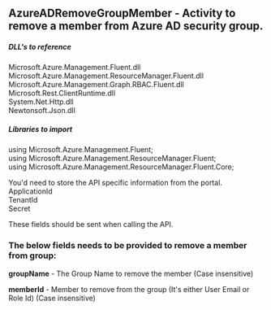## AzureADRemoveGroupMember - Activity to remove a member from Azure AD security group.

##### DLL's to reference
Microsoft.Azure.Management.Fluent.dll<br/>
Microsoft.Azure.Management.ResourceManager.Fluent.dll<br/>
Microsoft.Azure.Management.Graph.RBAC.Fluent.dll<br/>
Microsoft.Rest.ClientRuntime.dll<br/>
System.Net.Http.dll<br/>
Newtonsoft.Json.dll

##### Libraries to import
using Microsoft.Azure.Management.Fluent;<br/>
using Microsoft.Azure.Management.ResourceManager.Fluent;<br/>
using Microsoft.Azure.Management.ResourceManager.Fluent.Core;<br/>

You'd need to store the API specific information from the portal.<br/>
ApplicationId<br/>
TenantId<br/>
Secret<br/>

These fields should be sent when calling the API.

### The below fields needs to be provided to remove a member from group:
**groupName**       - The Group Name to remove the member (Case insensitive)

**memberId**				- Member to remove from the group (It's either User Email or Role Id) (Case insensitive)
